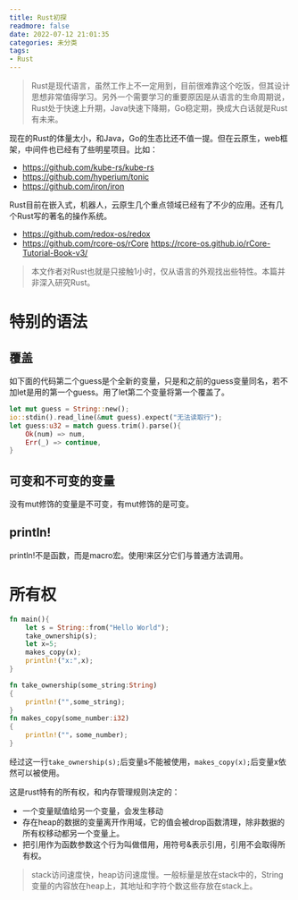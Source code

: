 ```yaml
---
title: Rust初探
readmore: false
date: 2022-07-12 21:01:35
categories: 未分类
tags:
- Rust
---
```


> Rust是现代语言，虽然工作上不一定用到，目前很难靠这个吃饭，但其设计思想非常值得学习。另外一个需要学习的重要原因是从语言的生命周期说，Rust处于快速上升期，Java快速下降期，Go稳定期，换成大白话就是Rust有未来。

现在的Rust的体量太小，和Java，Go的生态比还不值一提。但在云原生，web框架，中间件也已经有了些明星项目。比如：

* https://github.com/kube-rs/kube-rs 
* https://github.com/hyperium/tonic
* https://github.com/iron/iron

Rust目前在嵌入式，机器人，云原生几个重点领域已经有了不少的应用。还有几个Rust写的著名的操作系统。
* https://github.com/redox-os/redox
* https://github.com/rcore-os/rCore   https://rcore-os.github.io/rCore-Tutorial-Book-v3/


> 本文作者对Rust也就是只接触1小时，仅从语言的外观找出些特性。本篇并非深入研究Rust。

# 特别的语法

## 覆盖

如下面的代码第二个guess是个全新的变量，只是和之前的guess变量同名，若不加let是用的第一个guess。用了let第二个变量将第一个覆盖了。

```rust
let mut guess = String::new();
io::stdin().read_line(&mut guess).expect("无法读取行");
let guess:u32 = match guess.trim().parse(){
    Ok(num) => num,
    Err(_) => continue,
}
```

## 可变和不可变的变量
没有mut修饰的变量是不可变，有mut修饰的是可变。

## println!
println!不是函数，而是macro宏。使用!来区分它们与普通方法调用。

# 所有权

```rust
fn main(){    
    let s = String::from("Hello World");    
    take_ownership(s);    
    let x=5;    
    makes_copy(x);    
    println!("x:",x);
}

fn take_ownership(some_string:String)
{
    println!("",some_string);
}
fn makes_copy(some_number:i32)
{
    println!(""，some_number);
}
```
经过这一行`take_ownership(s);`后变量s不能被使用，`makes_copy(x);`后变量x依然可以被使用。

这是rust特有的所有权，和内存管理规则决定的：
* 一个变量赋值给另一个变量，会发生移动
* 存在heap的数据的变量离开作用域，它的值会被drop函数清理，除非数据的所有权移动都另一个变量上。
* 把引用作为函数参数这个行为叫做借用，用符号&表示引用，引用不会取得所有权。
> stack访问速度快，heap访问速度慢。一般标量是放在stack中的，String变量的内容放在heap上，其地址和字符个数这些存放在stack上。

